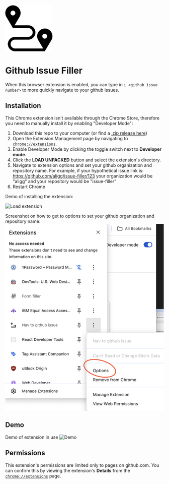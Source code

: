 <img src="icons/travel.png" alt="formfiller" width="150"/>

# Github Issue Filler

When this browser extension is enabled, you can type in `i <github issue number>` to more quickly navigate to your github issues.

## Installation

This Chrome extension isn't available through the Chrome Store, therefore you need to manually install it by enabling "Developer Mode":

1. Download this repo to your computer (or find a [.zip release here](https://github.com/aligg/issue-filler/releases/latest))
1. Open the Extension Management page by navigating to [`chrome://extensions`](chrome://extensions).
1. Enable Developer Mode by clicking the toggle switch next to **Developer mode**.
1. Click the **LOAD UNPACKED** button and select the extension's directory.
1. Navigate to extension options and set your github organization and repository name. For example, if your hypothetical issue link is: https://github.com/aligg/issue-filler/123 your organization would be "aligg" and your repository would be "issue-filler"
1. Restart Chrome

Demo of installing the extension:

![Load extension](.github/loading.gif)

Screenshot on how to get to options to set your github organization and repository name:
![Get to options](.github/navtooptions.png)

## Demo
Demo of extension in use
![Demo](.github/demo.gif)


## Permissions
This extension's permissions are limited only to pages on github.com. You can confirm this by viewing the extension's **Details** from the [`chrome://extensions`](chrome://extensions) page.